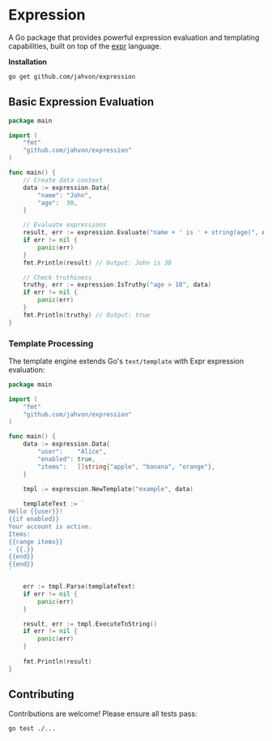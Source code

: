 # Expression

A Go package that provides powerful expression evaluation and templating capabilities, 
built on top of the [expr](https://github.com/expr-lang/expr) language.

**Installation**

```bash
go get github.com/jahvon/expression
```

## Basic Expression Evaluation

```go
package main

import (
    "fmt"
    "github.com/jahvon/expression"
)

func main() {
    // Create data context
    data := expression.Data{
        "name": "John",
        "age":  30,
    }

    // Evaluate expressions
    result, err := expression.Evaluate("name + ' is ' + string(age)", data)
    if err != nil {
        panic(err)
    }
    fmt.Println(result) // Output: John is 30

    // Check truthiness
    truthy, err := expression.IsTruthy("age > 18", data)
    if err != nil {
        panic(err)
    }
    fmt.Println(truthy) // Output: true
}
```

### Template Processing

The template engine extends Go's `text/template` with Expr expression evaluation:

```go
package main

import (
    "fmt"
    "github.com/jahvon/expression"
)

func main() {
    data := expression.Data{
        "user":    "Alice",
        "enabled": true,
        "items":   []string{"apple", "banana", "orange"},
    }

    tmpl := expression.NewTemplate("example", data)
    
    templateText := `
Hello {{user}}!
{{if enabled}}
Your account is active.
Items:
{{range items}}
- {{.}}
{{end}}
{{end}}
`

    err := tmpl.Parse(templateText)
    if err != nil {
        panic(err)
    }

    result, err := tmpl.ExecuteToString()
    if err != nil {
        panic(err)
    }
    
    fmt.Println(result)
}
```

## Contributing

Contributions are welcome! Please ensure all tests pass:

```bash
go test ./...
```
